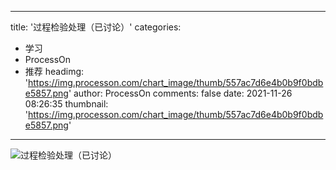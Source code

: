 
---
title: '过程检验处理（已讨论）'
categories: 
 - 学习
 - ProcessOn
 - 推荐
headimg: 'https://img.processon.com/chart_image/thumb/557ac7d6e4b0b9f0bdbe5857.png'
author: ProcessOn
comments: false
date: 2021-11-26 08:26:35
thumbnail: 'https://img.processon.com/chart_image/thumb/557ac7d6e4b0b9f0bdbe5857.png'
---

<div>   
<img class="thumb" alt="过程检验处理（已讨论）" src="https://img.processon.com/chart_image/thumb/557ac7d6e4b0b9f0bdbe5857.png" referrerpolicy="no-referrer">
<p></p>  
</div>
            